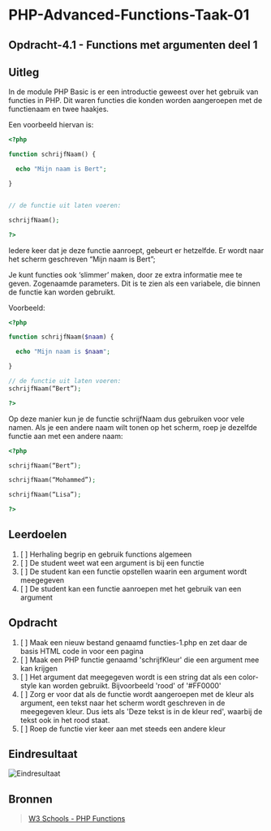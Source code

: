 # PHP-Advanced-Functions-Taak-01


## Opdracht-4.1 - Functions met argumenten deel 1


## Uitleg

In de module PHP Basic is er een introductie geweest over het gebruik van functies in PHP. Dit waren functies die konden worden aangeroepen met de functienaam en twee haakjes. 

Een voorbeeld hiervan is:

~~~php
<?php

function schrijfNaam() {

  echo "Mijn naam is Bert";

}


// de functie uit laten voeren:

schrijfNaam();

?>
~~~


Iedere keer dat je deze functie aanroept, gebeurt er hetzelfde. Er wordt naar het scherm geschreven “Mijn naam is Bert”;

Je kunt functies ook ‘slimmer’ maken, door ze extra informatie mee te geven. Zogenaamde parameters. Dit is te zien als een variabele, die binnen de functie kan worden gebruikt.

Voorbeeld:

~~~php
<?php

function schrijfNaam($naam) {

  echo "Mijn naam is $naam";

}

// de functie uit laten voeren:
schrijfNaam(“Bert”);

?>
~~~

Op deze manier kun je de functie schrijfNaam dus gebruiken voor vele namen. Als je een andere naam wilt tonen op het scherm, roep je dezelfde functie aan met een andere naam:



~~~php
<?php

schrijfNaam(“Bert”);

schrijfNaam(“Mohammed”);

schrijfNaam(“Lisa”);

?>
~~~


## Leerdoelen

1. [ ] Herhaling begrip en gebruik functions algemeen
2. [ ] De student weet wat een argument is bij een functie
3. [ ] De student kan een functie opstellen waarin een argument wordt meegegeven
4. [ ] De student kan een functie aanroepen met het gebruik van een argument


## Opdracht


1. [ ] Maak een nieuw bestand genaamd functies-1.php en zet daar de basis HTML code in voor een pagina
2. [ ] Maak een PHP functie genaamd 'schrijfKleur' die een argument mee kan krijgen
3. [ ] Het argument dat meegegeven wordt is een string dat als een color-style kan worden gebruikt. Bijvoorbeeld 'rood' of '#FF0000'
4. [ ] Zorg er voor dat als de functie wordt aangeroepen met de kleur als argument, een tekst naar het scherm wordt geschreven in de meegegeven kleur. Dus iets als 'Deze tekst is in de kleur red', waarbij de tekst ook in het rood staat.
5. [ ] Roep de functie vier keer aan met steeds een andere kleur

## Eindresultaat

![Eindresultaat](https://github.com/ROC-van-Amsterdam-College-Amstelland/PHP-ADVANCED/blob/master/4-Functions/taak01/images/resultaat.png)

## Bronnen

> [W3 Schools - PHP Functions](https://www.w3schools.com/php/php_functions.asp)




<!--- ------------ DIT COMMENTAAR LATEN STAAN AUB ------------
------------------ ------------------------------ ------------
------------------ eagle ref:18010909
------------------ ------------------------------ ------------
------------------ DIT COMMENTAAR LATEN STAAN AUB -------- -->